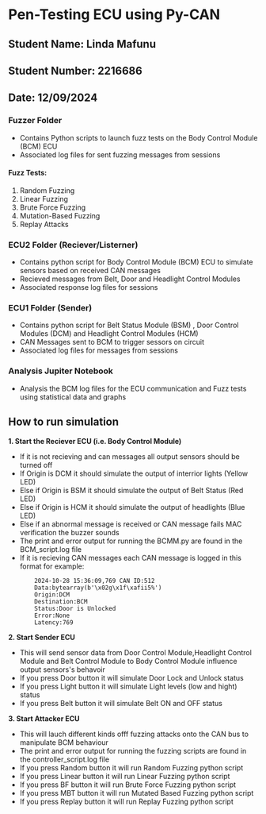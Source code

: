 # Pen-Testing ECU using Py-CAN

## Student Name: Linda Mafunu
## Student Number: 2216686
## Date: 12/09/2024

### Fuzzer Folder
- Contains Python scripts to launch fuzz tests on the Body Control Module (BCM) ECU
- Associated log files for sent fuzzing messages from sessions
  
#### Fuzz Tests:
1. Random Fuzzing
2. Linear Fuzzing
3. Brute Force Fuzzing
4. Mutation-Based Fuzzing
5. Replay Attacks
   
### ECU2 Folder (Reciever/Listerner)
- Contains python script for Body Control Module (BCM) ECU to simulate sensors based on received CAN messages
- Recieved messages from Belt, Door and Headlight Control Modules
- Associated response log files for sessions


### ECU1 Folder (Sender)
- Contains python script for Belt Status Module (BSM) , Door Control Modules (DCM) and Headlight Control Modules (HCM)
- CAN Messages sent to BCM to trigger sessors on circuit
- Associated log files for messages from sessions

### Analysis Jupiter Notebook
  - Analysis the BCM log files for the ECU communication and Fuzz tests using statistical data and graphs

## How to run simulation
**1. Start the Reciever ECU (i.e. Body Control Module)**
  - If it is not recieving and can messages all output sensors should be turned off
  - If Origin is DCM it should simulate the output of interrior lights (Yellow LED)
  - Else if Origin is BSM it should simulate the output of Belt Status (Red LED)
  - Else if Origin is HCM it should simulate the output of headlights (Blue LED)
  - Else if an abnormal message is received or CAN message fails MAC verification the buzzer sounds
  - The print and error output for running the BCMM.py are found in the BCM_script.log file
  - If it is recieving CAN messages each CAN message is logged in this format for example:
    ```console
        2024-10-28 15:36:09,769 CAN ID:512
        Data:bytearray(b'\x02g\x1f\xafii5%')
        Origin:DCM
        Destination:BCM
        Status:Door is Unlocked
        Error:None
        Latency:769
    ```

**2. Start Sender ECU**
  - This will send sensor data from Door Control Module,Headlight Control Module and Belt Control Module to Body Control Module influence output sensors's behavoir
  - If you press Door button it will simulate Door Lock and Unlock status 
  - If you press Light button it will simulate Light levels (low and hight) status
  - If you press Belt button it will simulate Belt ON and OFF status 

**3. Start Attacker ECU**
  - This will lauch different kinds offf fuzzing attacks onto the CAN bus to manipulate BCM behaviour
  - The print and error output for running the fuzzing scripts are found in the controller_script.log file
  - If you press Random button it will run Random Fuzzing python script
  - If you press Linear button it will run Linear Fuzzing python script
  - If you press BF button it will run Brute Force Fuzzing python script
  - If you press MBT button it will run Mutated Based Fuzzing python script
  - If you press Replay button it will run Replay Fuzzing python script